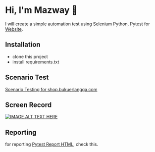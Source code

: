 # Hi, I'm Mazway 👋

I will create a simple automation test using Selenium Python, Pytest for [Website](https://report-erlangga.netlify.app/?sort=result).

## Installation

- clone this project
- install requirements.txt

## Scenario Test

[Scenario Testing for shop.bukuerlangga.com](https://coda.io/d/Automate-Website-Toko-Buku-Erlangga_dnGVis7ZgZP)

## Screen Record
[![IMAGE ALT TEXT HERE](https://i3.ytimg.com/vi/NW9Sx_5FDPI/maxresdefault.jpg)](https://www.youtube.com/watch?v=NW9Sx_5FDPI)


## Reporting

for reporting [Pytest Report HTML](https://report-erlangga.netlify.app/?sort=result), check this.

